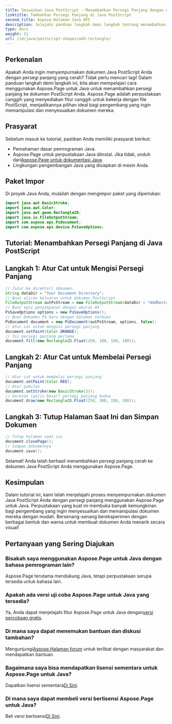 ```yaml
---
title: Sesuaikan Java PostScript - Menambahkan Persegi Panjang dengan Aspose.Page
linktitle: Tambahkan Persegi Panjang di Java PostScript
second_title: Aspose.Halaman Java API
description: Jelajahi panduan langkah demi langkah tentang menambahkan persegi panjang cerah ke dokumen Java PostScript menggunakan Aspose.Page untuk Java. Tingkatkan penyesuaian dokumen Anda dengan mudah!
type: docs
weight: 11
url: /id/java/postscript-shapes/add-rectangle/
---
```

## Perkenalan
Apakah Anda ingin menyempurnakan dokumen Java PostScript Anda dengan persegi panjang yang cerah? Tidak perlu mencari lagi! Dalam panduan langkah demi langkah ini, kita akan mempelajari cara menggunakan Aspose.Page untuk Java untuk menambahkan persegi panjang ke dokumen PostScript Anda. Aspose.Page adalah perpustakaan canggih yang menyediakan fitur canggih untuk bekerja dengan file PostScript, menjadikannya pilihan ideal bagi pengembang yang ingin memanipulasi dan menyesuaikan dokumen mereka.
## Prasyarat
Sebelum masuk ke tutorial, pastikan Anda memiliki prasyarat berikut:
- Pemahaman dasar pemrograman Java.
-  Aspose.Page untuk perpustakaan Java diinstal. Jika tidak, unduh dari[Aspose.Page untuk dokumentasi Java](https://reference.aspose.com/page/java/).
- Lingkungan pengembangan Java yang disiapkan di mesin Anda.
## Paket Impor
Di proyek Java Anda, mulailah dengan mengimpor paket yang diperlukan:
```java
import java.awt.BasicStroke;
import java.awt.Color;
import java.awt.geom.Rectangle2D;
import java.io.FileOutputStream;
import com.aspose.eps.PsDocument;
import com.aspose.eps.device.PsSaveOptions;
```
## Tutorial: Menambahkan Persegi Panjang di Java PostScript
## Langkah 1: Atur Cat untuk Mengisi Persegi Panjang
```java
// Jalur ke direktori dokumen.
String dataDir = "Your Document Directory";
// Buat aliran keluaran untuk dokumen PostScript
FileOutputStream outPsStream = new FileOutputStream(dataDir + "AddRectangle_outPS.ps");
// Buat opsi penyimpanan dengan ukuran A4
PsSaveOptions options = new PsSaveOptions();
// Buat Dokumen PS baru dengan halaman terbuka
PsDocument document = new PsDocument(outPsStream, options, false);
// Atur cat untuk mengisi persegi panjang
document.setPaint(Color.ORANGE);        
// Isi persegi panjang pertama
document.fill(new Rectangle2D.Float(250, 100, 150, 100));
```
## Langkah 2: Atur Cat untuk Membelai Persegi Panjang
```java
// Atur cat untuk membelai persegi panjang
document.setPaint(Color.RED);
// Atur pukulan
document.setStroke(new BasicStroke(3));
// Goresan (garis besar) persegi panjang kedua
document.draw(new Rectangle2D.Float(250, 300, 150, 100));
```
## Langkah 3: Tutup Halaman Saat Ini dan Simpan Dokumen
```java
// Tutup halaman saat ini
document.closePage();
// Simpan dokumennya
document.save();
```
Selamat! Anda telah berhasil menambahkan persegi panjang cerah ke dokumen Java PostScript Anda menggunakan Aspose.Page.
## Kesimpulan
Dalam tutorial ini, kami telah menjelajahi proses menyempurnakan dokumen Java PostScript Anda dengan persegi panjang menggunakan Aspose.Page untuk Java. Perpustakaan yang kuat ini membuka banyak kemungkinan bagi pengembang yang ingin menyesuaikan dan memanipulasi dokumen mereka dengan mudah.
Bersenang-senang bereksperimen dengan berbagai bentuk dan warna untuk membuat dokumen Anda menarik secara visual!
## Pertanyaan yang Sering Diajukan

### Bisakah saya menggunakan Aspose.Page untuk Java dengan bahasa pemrograman lain?
Aspose.Page terutama mendukung Java, tetapi perpustakaan serupa tersedia untuk bahasa lain.
### Apakah ada versi uji coba Aspose.Page untuk Java yang tersedia?
 Ya, Anda dapat menjelajahi fitur Aspose.Page untuk Java dengan[versi percobaan gratis](https://releases.aspose.com/).
### Di mana saya dapat menemukan bantuan dan diskusi tambahan?
 Mengunjungi[Aspose.Halaman forum](https://forum.aspose.com/c/page/39) untuk terlibat dengan masyarakat dan mendapatkan bantuan.
### Bagaimana saya bisa mendapatkan lisensi sementara untuk Aspose.Page untuk Java?
 Dapatkan lisensi sementara[Di Sini](https://purchase.aspose.com/temporary-license/).
### Di mana saya dapat membeli versi berlisensi Aspose.Page untuk Java?
 Beli versi berlisensi[Di Sini](https://purchase.aspose.com/buy).